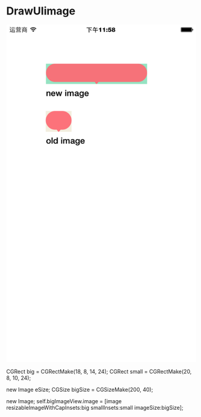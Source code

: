 # DrawUIimage
![](Screenshots/ex01.png)

CGRect big = CGRectMake(18, 8, 14, 24);
CGRect small = CGRectMake(20, 8, 10, 24);

new Image eSize;
CGSize bigSize = CGSizeMake(200, 40);

new Image;
self.bigImageView.image = [image resizableImageWithCapInsets:big smallInsets:small imageSize:bigSize];